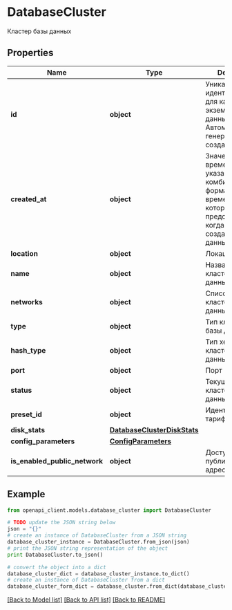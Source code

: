 # DatabaseCluster

Кластер базы данных

## Properties
Name | Type | Description | Notes
------------ | ------------- | ------------- | -------------
**id** | **object** | Уникальный идентификатор для каждого экземпляра базы данных. Автоматически генерируется при создании. | 
**created_at** | **object** | Значение времени, указанное в комбинированном формате даты и времени ISO8601, которое представляет, когда была создана база данных. | 
**location** | **object** | Локация сервера. | 
**name** | **object** | Название кластера базы данных. | 
**networks** | **object** | Список сетей кластера базы данных. | 
**type** | **object** | Тип кластера базы данных. | 
**hash_type** | **object** | Тип хеширования кластера базы данных (mysql5 | mysql | postgres). | 
**port** | **object** | Порт | 
**status** | **object** | Текущий статус кластера базы данных. | 
**preset_id** | **object** | Идентификатор тарифа. | 
**disk_stats** | [**DatabaseClusterDiskStats**](DatabaseClusterDiskStats.md) |  | 
**config_parameters** | [**ConfigParameters**](ConfigParameters.md) |  | 
**is_enabled_public_network** | **object** | Доступность публичного IP-адреса | 

## Example

```python
from openapi_client.models.database_cluster import DatabaseCluster

# TODO update the JSON string below
json = "{}"
# create an instance of DatabaseCluster from a JSON string
database_cluster_instance = DatabaseCluster.from_json(json)
# print the JSON string representation of the object
print DatabaseCluster.to_json()

# convert the object into a dict
database_cluster_dict = database_cluster_instance.to_dict()
# create an instance of DatabaseCluster from a dict
database_cluster_form_dict = database_cluster.from_dict(database_cluster_dict)
```
[[Back to Model list]](../README.md#documentation-for-models) [[Back to API list]](../README.md#documentation-for-api-endpoints) [[Back to README]](../README.md)


